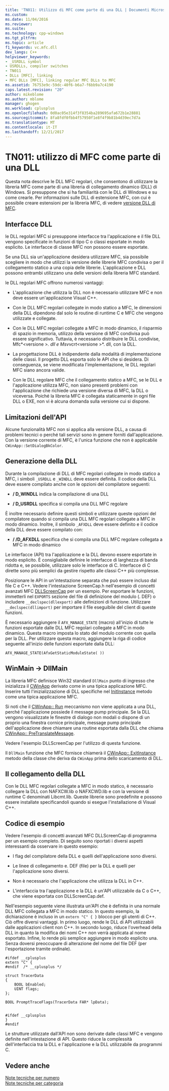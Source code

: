 ```yaml
---
title: 'TN011: Utilizzo di MFC come parte di una DLL | Documenti Microsoft'
ms.custom: 
ms.date: 11/04/2016
ms.reviewer: 
ms.suite: 
ms.technology: cpp-windows
ms.tgt_pltfrm: 
ms.topic: article
f1_keywords: vc.mfc.dll
dev_langs: C++
helpviewer_keywords:
- _USRDLL symbol
- USRDLLs, compiler switches
- TN011
- DLLs [MFC], linking
- MFC DLLs [MFC], linking regular MFC DLLs to MFC
ms.assetid: 76753e9c-59dc-40f6-b6a7-f6bb9a7c4190
caps.latest.revision: "20"
author: mikeblome
ms.author: mblome
manager: ghogen
ms.workload: cplusplus
ms.openlocfilehash: 0d0ac05e314f3f8354ba289695afa672b1e28881
ms.sourcegitcommit: 8fa8fdf0fbb4f57950f1e8f4f9b81b4d39ec7d7a
ms.translationtype: MT
ms.contentlocale: it-IT
ms.lasthandoff: 12/21/2017
---
```

# <a name="tn011-using-mfc-as-part-of-a-dll"></a>TN011: utilizzo di MFC come parte di una DLL
Questa nota descrive le DLL MFC regolari, che consentono di utilizzare la libreria MFC come parte di una libreria di collegamento dinamico (DLL) di Windows. Si presuppone che si ha familiarità con le DLL di Windows e su come crearle. Per informazioni sulle DLL di estensione MFC, con cui è possibile creare estensioni per la libreria MFC, di vedere [versione DLL di MFC](../mfc/tn033-dll-version-of-mfc.md).  
  
## <a name="dll-interfaces"></a>Interfacce DLL  
 le DLL regolari MFC si presuppone interfacce tra l'applicazione e il file DLL vengono specificate in funzioni di tipo C o classi esportate in modo esplicito. Le interfacce di classe MFC non possono essere esportate.  
  
 Se una DLL sia un'applicazione desidera utilizzare MFC, sia possibile scegliere in modo che utilizzi la versione delle librerie MFC condivisa o per il collegamento statico a una copia delle librerie. L'applicazione e DLL possono entrambi utilizzano una delle versioni della libreria MFC standard.  
  
 le DLL regolari MFC offrono numerosi vantaggi:  
  
-   L'applicazione che utilizza la DLL non è necessario utilizzare MFC e non deve essere un'applicazione Visual C++.  
  
-   Con le DLL MFC regolari collegate in modo statico a MFC, le dimensioni della DLL dipendono dal solo le routine di runtime C e MFC che vengono utilizzate e collegate.  
  
-   Con le DLL MFC regolari collegate a MFC in modo dinamico, il risparmio di spazio in memoria, utilizzo della versione di MFC condivisa può essere significativo. Tuttavia, è necessario distribuire le DLL condivise, Mfc*\<versione >*. dll e Msvvcrt*\<versione >*. dll, con la DLL.  
  
-   La progettazione DLL è indipendente dalla modalità di implementazione delle classi. Il progetto DLL esporta solo le API che si desidera. Di conseguenza, se viene modificata l'implementazione, le DLL regolari MFC siano ancora valide.  
  
-   Con le DLL regolare MFC che il collegamento statico a MFC, se le DLL e l'applicazione utilizza MFC, non siano presenti problemi con l'applicazione che richiede una versione diversa di MFC, la DLL o viceversa. Poiché la libreria MFC è collegata staticamente in ogni file DLL o EXE, non vi è alcuna domanda sulla versione cui si dispone.  
  
## <a name="api-limitations"></a>Limitazioni dell'API  
 Alcune funzionalità MFC non si applica alla versione DLL, a causa di problemi tecnici o perché tali servizi sono in genere forniti dall'applicazione. Con la versione corrente di MFC, è l'unica funzione che non è applicabile `CWinApp::SetDialogBkColor`.  
  
## <a name="building-your-dll"></a>Generazione della DLL  
 Durante la compilazione di DLL di MFC regolari collegate in modo statico a MFC, i simboli `_USRDLL` e `_WINDLL` deve essere definita. Il codice della DLL deve essere compilato anche con le opzioni del compilatore seguenti:  
  
- **/ D_WINDLL** indica la compilazione di una DLL  
  
- **/ D_USRDLL** specifica si compila una DLL MFC regolare  
  
 È inoltre necessario definire questi simboli e utilizzare queste opzioni del compilatore quando si compila una DLL MFC regolari collegate a MFC in modo dinamico. Inoltre, il simbolo `_AFXDLL` deve essere definito e il codice della DLL deve essere compilato con:  
  
- **/ /D_AFXDLL** specifica che si compila una DLL MFC regolare collegata a MFC in modo dinamico  
  
 Le interfacce (API) tra l'applicazione e la DLL devono essere esportate in modo esplicito. È consigliabile definire le interfacce di larghezza di banda ridotta e, se possibile, utilizzare solo le interfacce di C. Interfacce di C dirette sono più semplici da gestire rispetto alle classi C++ più complesse.  
  
 Posizionare le API in un'intestazione separata che può essere incluso dal file C e C++. Vedere l'intestazione ScreenCap.h nell'esempio di concetti avanzati MFC [DLLScreenCap](../visual-cpp-samples.md) per un esempio. Per esportare le funzioni, immetterli nel `EXPORTS` sezione del file di definizione del modulo (. DEF) o includere `__declspec(dllexport)` alle definizioni di funzione. Utilizzare `__declspec(dllimport)` per importare il file eseguibile del client di queste funzioni.  
  
 È necessario aggiungere il `AFX_MANAGE_STATE` (macro) all'inizio di tutte le funzioni esportate dalle DLL MFC regolari collegate a MFC in modo dinamico. Questa macro imposta lo stato del modulo corrente con quella per la DLL. Per utilizzare questa macro, aggiungere la riga di codice seguente all'inizio delle funzioni esportate dalla DLL:  
  
 `AFX_MANAGE_STATE(AfxGetStaticModuleState( ))`  
  
## <a name="winmain---dllmain"></a>WinMain -> DllMain  
 La libreria MFC definisce Win32 standard `DllMain` punto di ingresso che inizializza il [CWinApp](../mfc/reference/cwinapp-class.md) derivato come in una tipica applicazione MFC. Inserire tutti l'inizializzazione di DLL specifiche nel [InitInstance](../mfc/reference/cwinapp-class.md#initinstance) metodo come una tipica applicazione MFC.  
  
 Si noti che il [CWinApp:: Run](../mfc/reference/cwinapp-class.md#run) meccanismo non viene applicata a una DLL, perché l'applicazione possiede il message pump principale. Se la DLL vengono visualizzate le finestre di dialogo non modali o dispone di un proprio una finestra cornice principale, message pump principale dell'applicazione deve chiamare una routine esportata dalla DLL che chiama [CWinApp:: PreTranslateMessage](../mfc/reference/cwinapp-class.md#pretranslatemessage).  
  
 Vedere l'esempio DLLScreenCap per l'utilizzo di questa funzione.  
  
 Il `DllMain` funzione che MFC fornisce chiamerà il [CWinApp:: ExitInstance](../mfc/reference/cwinapp-class.md#exitinstance) metodo della classe che deriva da `CWinApp` prima dello scaricamento di DLL.  
  
## <a name="linking-your-dll"></a>Il collegamento della DLL  
 Con le DLL MFC regolari collegate a MFC in modo statico, è necessario collegare la DLL con NAFXCW.lib o NAFXCWD.lib e con la versione di runtime C denominati Libcmt.lib. Queste librerie sono predefinite e possono essere installate specificandoli quando si esegue l'installazione di Visual C++.  
  
## <a name="sample-code"></a>Codice di esempio  
 Vedere l'esempio di concetti avanzati MFC DLLScreenCap di programma per un esempio completo. Di seguito sono riportati i diversi aspetti interessanti da osservare in questo esempio:  
  
-   I flag del compilatore della DLL e quelli dell'applicazione sono diversi.  
  
-   Le linee di collegamento e. DEF (file) per la DLL e quelli per l'applicazione sono diversi.  
  
-   Non è necessario che l'applicazione che utilizza la DLL in C++.  
  
-   L'interfaccia tra l'applicazione e la DLL è un'API utilizzabile da C o C++, che viene esportata con DLLScreenCap.def.  
  
 Nell'esempio seguente viene illustrata un'API che è definita in una normale DLL MFC collegata a MFC in modo statico. In questo esempio, la dichiarazione è incluso in un `extern "C" { }` blocco per gli utenti di C++. Ciò offre diversi vantaggi. In primo luogo, rende le DLL di API utilizzabili dalle applicazioni client non C++. In secondo luogo, riduce l'overhead della DLL in quanto la modifica dei nomi C++ non verrà applicata al nome esportato. Infine, lo rende più semplice aggiungere in modo esplicito una. Senza doversi preoccupare di alterazione del nome del file DEF (per l'esportazione tramite ordinale).  
  
```  
#ifdef __cplusplus  
extern "C" {  
#endif  /* __cplusplus */  
 
struct TracerData  
{  
    BOOL bEnabled;  
    UINT flags;  
};  
 
BOOL PromptTraceFlags(TracerData FAR* lpData);

 
#ifdef __cplusplus  
}  
#endif  
```  
  
 Le strutture utilizzate dall'API non sono derivate dalle classi MFC e vengono definite nell'intestazione di API. Questo riduce la complessità dell'interfaccia tra la DLL e l'applicazione e la DLL utilizzabile da programmi C.  
  
## <a name="see-also"></a>Vedere anche  
 [Note tecniche per numero](../mfc/technical-notes-by-number.md)   
 [Note tecniche per categoria](../mfc/technical-notes-by-category.md)

